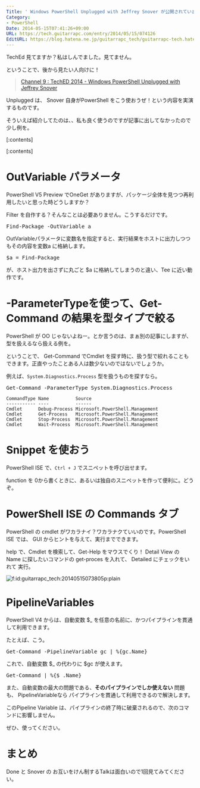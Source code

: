 ```yaml
---
Title: ' Windows PowerShell Unplugged with Jeffrey Snover が公開されています。 '
Category:
- PowerShell
Date: 2014-05-15T07:41:26+09:00
URL: https://tech.guitarrapc.com/entry/2014/05/15/074126
EditURL: https://blog.hatena.ne.jp/guitarrapc_tech/guitarrapc-tech.hatenablog.com/atom/entry/12921228815724179382
---
```


TechEd 見てますか？私はしんでました。見てません。

ということで、後から見たい人向けに！

> [Channel 9 : TechED 2014 -  Windows PowerShell Unplugged with Jeffrey Snover](https://channel9.msdn.com/Events/TechEd/NorthAmerica/2014/DCIM-B318#fbid=)

Unplugged は、 Snover 自身がPowerShell をこう使おうぜ！という内容を実演するものです。

そういえば紹介してたのは、、私も良く使うのですが記事に出してなかったので少し例を。


[:contents]

[:contents]

# OutVariable パラメータ

PowerShell V5 Preview でOneGet がありますが、パッケージ全体を見つつ再利用したいと思った時どうしますか？

Filter を自作する？そんなことは必要ありません。こうするだけです。

<pre class="brush: powershell;">
Find-Package -OutVariable a
</pre>


OutVariableパラメータに変数名を指定すると、実行結果をホストに出力しつつもその内容を変数a に格納します。

<pre class="brush: powershell;">
$a = Find-Package
</pre>

が、ホスト出力を出さずに丸ごと $a に格納してしまうのと違い、Tee に近い動作です。

# -ParameterTypeを使って、Get-Command の結果を型タイプで絞る

PowerShell が OO じゃないよねー。とか言うのは、まぁ別の記事にしますが、型を扱えるなら扱える例を。

ということで、 Get-Command でCmdlet を探す時に、扱う型で絞れることもできます。正直やったことある人は数少ないのではないでしょうか。

例えば、```System.Diagnostics.Process``` 型を扱うものを探すなら。

<pre class="brush: powershell;">
Get-Command -ParameterType System.Diagnostics.Process
</pre>

```
CommandType Name          Source
----------- ----          ------
Cmdlet      Debug-Process Microsoft.PowerShell.Management
Cmdlet      Get-Process   Microsoft.PowerShell.Management
Cmdlet      Stop-Process  Microsoft.PowerShell.Management
Cmdlet      Wait-Process  Microsoft.PowerShell.Management
```

# Snippet を使おう

PowerShell ISE で、```Ctrl + J``` でスニペットを呼び出せます。

function を 0から書くときに、あるいは独自のスニペットを作って便利に。どうぞ。

# PowerShell ISE の Commands タブ

PowerShell の cmdlet がワカラナイ？ワカラナクていいのです。PowerShell ISE では、 GUI からヒントを与えて、実行までできます。

help で、Cmdlet を検索して、Get-Help をマウスでくり！ Detail View の Name に探したいコマンドの get-proces を入れて、 Detailed にチェックをいれて 実行。
<p><span itemscope itemtype="https://schema.org/Photograph"><img src="https://cdn-ak.f.st-hatena.com/images/fotolife/g/guitarrapc_tech/20140515/20140515073805.png" alt="f:id:guitarrapc_tech:20140515073805p:plain" title="f:id:guitarrapc_tech:20140515073805p:plain" class="hatena-fotolife" itemprop="image"></span></p>

# PipelineVariables

PowerShell V4 からは、自動変数 $_ を任意の名前に、かつパイプラインを貫通して利用できます。

たとえば、こう。

<pre class="brush: powershell;">
Get-Command -PipelineVariable gc | %{gc.Name}
</pre>

これで、自動変数 $_ の代わりに $gc が使えます。

<pre class="brush: powershell;">
Get-Command | %{$_.Name}
</pre>

また、自動変数の最大の問題である、**そのパイプラインでしか使えない** 問題も、 PipelineVariableなら パイプラインを貫通して利用できるので解決します。

このPipeline Variable は、パイプラインの終了時に破棄されるので、次のコマンドに影響しません。

ぜひ、使ってください。

# まとめ

Done と Snover の お互いをけん制するTalkは面白いので1回見てみてください。
